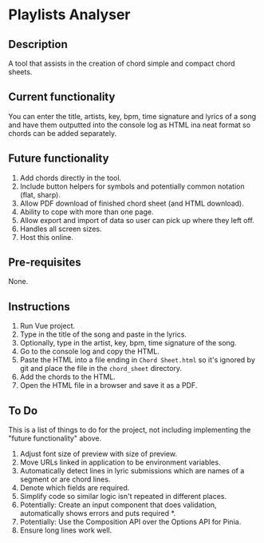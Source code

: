 # Playlists Analyser
## Description
A tool that assists in the creation of chord simple and compact chord sheets.

## Current functionality
You can enter the title, artists, key, bpm, time signature and lyrics of a song and have them outputted into the console log as HTML ina  neat format so chords can be added separately.

## Future functionality
1. Add chords directly in the tool.
1. Include button helpers for symbols and potentially common notation (flat, sharp).
1. Allow PDF download of finished chord sheet (and HTML download).
1. Ability to cope with more than one page.
1. Allow export and import of data so user can pick up where they left off.
1. Handles all screen sizes.
1. Host this online.

## Pre-requisites
None.

## Instructions
1. Run Vue project.
1. Type in the title of the song and paste in the lyrics.
1. Optionally, type in the artist, key, bpm, time signature of the song.
1. Go to the console log and copy the HTML.
1. Paste the HTML into a file ending in `Chord Sheet.html` so it's ignored by git and place the file in the `chord_sheet` directory.
1. Add the chords to the HTML.
1. Open the HTML file in a browser and save it as a PDF.

## To Do
This is a list of things to do for the project, not including implementing the "future functionality" above.
1. Adjust font size of preview with size of preview.
1. Move URLs linked in application to be environment variables.
1. Automatically detect lines in lyric submissions which are names of a segment or are chord lines.
1. Denote which fields are required.
1. Simplify code so similar logic isn't repeated in different places.
1. Potentially: Create an input component that does validation, automatically shows errors and puts required *.
1. Potentially: Use the Composition API over the Options API for Pinia.
1. Ensure long lines work well.